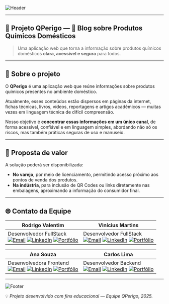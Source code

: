 <!-- Banner -->
![Header](https://capsule-render.vercel.app/api?type=waving&color=0:0f2027,50:203a43,100:2c5364&height=200&section=header&text=Projeto%20QPerigo&fontSize=40&fontColor=fff&animation=fadeIn&fontAlignY=35)

---

## 🌌 Projeto QPerigo — 🧪 Blog sobre Produtos Químicos Domésticos  

> Uma aplicação web que torna a informação sobre produtos químicos domésticos **clara, acessível e segura** para todos.

---

## 🔎 Sobre o projeto  
O **QPerigo** é uma aplicação web que reúne informações sobre produtos químicos presentes no ambiente doméstico.  

Atualmente, esses conteúdos estão dispersos em páginas da internet, fichas técnicas, livros, vídeos, reportagens e artigos acadêmicos — muitas vezes em linguagem técnica de difícil compreensão.  

Nosso objetivo é **concentrar essas informações em um único canal**, de forma acessível, confiável e em linguagem simples, abordando não só os riscos, mas também práticas seguras de uso e manuseio.  

---

## 🎯 Proposta de valor  

A solução poderá ser disponibilizada:  

- **No varejo**, por meio de licenciamento, permitindo acesso próximo aos pontos de venda dos produtos.  
- **Na indústria**, para inclusão de QR Codes ou links diretamente nas embalagens, aproximando a informação do consumidor final.  

---

## 🌐 Contato da Equipe  

<div align="center">

| Rodrigo Valentim | Vinícius Martins |
|-----------------|-----------------|
| Desenvolvedor FullStack <br> [![Email](https://img.shields.io/badge/Email-1E293B?style=for-the-badge&logo=gmail&logoColor=white)](#) [![LinkedIn](https://img.shields.io/badge/LinkedIn-2563EB?style=for-the-badge&logo=linkedin&logoColor=white)](#) [![Portfólio](https://img.shields.io/badge/Portfólio-0F172A?style=for-the-badge&logo=vercel&logoColor=white)](#) | Desenvolvedor FullStack <br> [![Email](https://img.shields.io/badge/Email-1E293B?style=for-the-badge&logo=gmail&logoColor=white)](#) [![LinkedIn](https://img.shields.io/badge/LinkedIn-2563EB?style=for-the-badge&logo=linkedin&logoColor=white)](#) [![Portfólio](https://img.shields.io/badge/Portfólio-0F172A?style=for-the-badge&logo=vercel&logoColor=white)](#) |

| Ana Souza | Carlos Lima |
|-----------|-------------|
| Desenvolvedora Frontend <br> [![Email](https://img.shields.io/badge/Email-1E293B?style=for-the-badge&logo=gmail&logoColor=white)](#) [![LinkedIn](https://img.shields.io/badge/LinkedIn-2563EB?style=for-the-badge&logo=linkedin&logoColor=white)](#) [![Portfólio](https://img.shields.io/badge/Portfólio-0F172A?style=for-the-badge&logo=vercel&logoColor=white)](#) | Desenvolvedor Backend <br> [![Email](https://img.shields.io/badge/Email-1E293B?style=for-the-badge&logo=gmail&logoColor=white)](#) [![LinkedIn](https://img.shields.io/badge/LinkedIn-2563EB?style=for-the-badge&logo=linkedin&logoColor=white)](#) [![Portfólio](https://img.shields.io/badge/Portfólio-0F172A?style=for-the-badge&logo=vercel&logoColor=white)](#) |

</div>

---

<!-- Footer -->
![Footer](https://capsule-render.vercel.app/api?type=waving&color=0:0f2027,50:203a43,100:2c5364&height=120&section=footer)

💡 *Projeto desenvolvido com fins educacional — Equipe QPerigo, 2025.*  
